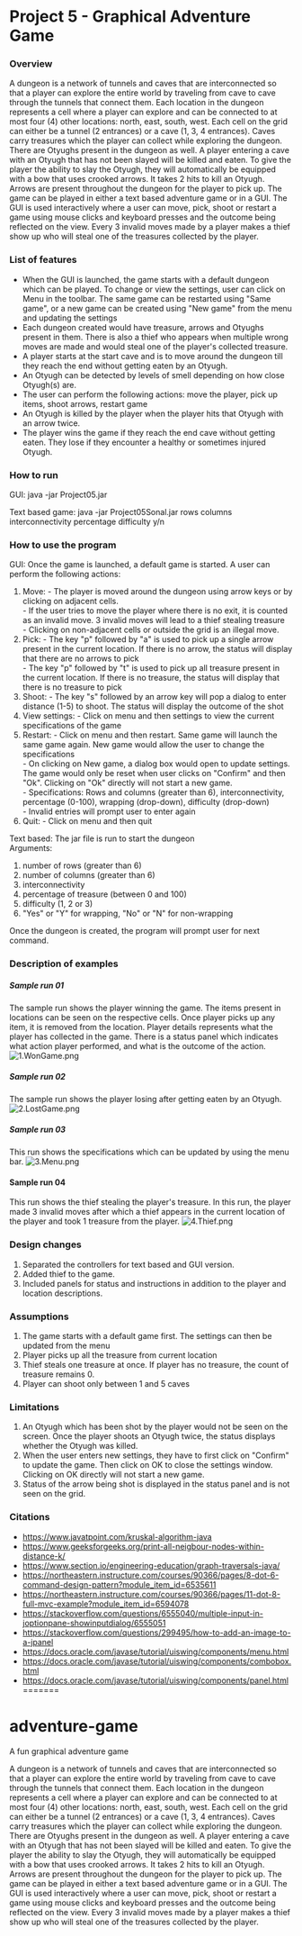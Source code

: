 # Project 5 - Graphical Adventure Game

### Overview
A dungeon is a network of tunnels and caves that are interconnected so that a player can explore the entire world by traveling from cave to cave through the tunnels that connect them. Each location in the dungeon represents a cell where a player can explore and can be connected to at most four (4) other locations: north, east, south, west. Each cell on the grid can either be a tunnel (2 entrances) or a cave (1, 3, 4 entrances). Caves carry treasures which the player can collect while exploring the dungeon.
There are Otyughs present in the dungeon as well. A player entering a cave with an Otyugh that has not been slayed will be killed and eaten. To give the player the ability to slay the Otyugh, they will automatically be equipped with a bow that uses crooked arrows. It takes 2 hits to kill an Otyugh. Arrows are present throughout the dungeon for the player to pick up.
The game can be played in either a text based adventure game or in a GUI.
The GUI is used interactively where a user can move, pick, shoot or restart a game using mouse clicks and keyboard presses and the outcome being reflected on the view. Every 3 invalid moves made by a player makes a thief show up who will steal one of the treasures collected by the player.


### List of features
- When the GUI is launched, the game starts with a default dungeon which can be played. To change or view 
the settings, user can click on Menu in the toolbar. The same game can be restarted using "Same game", or a new game can 
be created using "New game" from the menu and updating the settings
- Each dungeon created would have treasure, arrows and Otyughs present in them. There is also a thief who appears when
multiple wrong moves are made and would steal one of the player's collected treasure.
- A player starts at the start cave and is to move around the dungeon till they reach the end without getting eaten by an Otyugh.
- An Otyugh can be detected by levels of smell depending on how close Otyugh(s) are.
- The user can perform the following actions: move the player, pick up items, shoot arrows, restart game
- An Otyugh is killed by the player when the player hits that Otyugh with an arrow twice.
- The player wins the game if they reach the end cave without getting eaten. They lose if they encounter a healthy or sometimes injured Otyugh.

### How to run
GUI:
java -jar Project05.jar

Text based game:
java -jar Project05Sonal.jar rows columns interconnectivity percentage difficulty y/n


### How to use the program
GUI:
Once the game is launched, a default game is started. 
A user can perform the following actions:
1. Move: - The player is moved around the dungeon using arrow keys or by clicking on adjacent cells. <br>
         - If the user tries to move the player where there is no exit, it is counted as an invalid move. 3 invalid moves will lead to a thief stealing treasure<br>
         - Clicking on non-adjacent cells or outside the grid is an illegal move. 
2. Pick: - The key "p" followed by "a" is used to pick up a single arrow present in the current location. If there is no arrow, the status will display that there are no arrows to pick <br>
         - The key "p" followed by "t" is used to pick up all treasure present in the current location. If there is no treasure, the status will display that there is no treasure to pick
3. Shoot: - The key "s" followed by an arrow key will pop a dialog to enter distance (1-5) to shoot. The status will display the outcome of the shot
4. View settings: - Click on menu and then settings to view the current specifications of the game
5. Restart: - Click on menu and then restart. Same game will launch the same game again. New game would allow the user to change the specifications <br>
            - On clicking on New game, a dialog box would open to update settings. The game would only be reset when user clicks on "Confirm" and then "Ok". Clicking on "Ok" directly will not start a new game. <br>
            - Specifications: Rows and columns (greater than 6), interconnectivity, percentage (0-100), wrapping (drop-down), difficulty (drop-down) <br>
            - Invalid entries will prompt user to enter again
6. Quit: - Click on menu and then quit


Text based:
The jar file is run to start the dungeon <br>
Arguments: 
1. number of rows (greater than 6)
2. number of columns (greater than 6)
3. interconnectivity
4. percentage of treasure (between 0 and 100)
5. difficulty (1, 2 or 3)
6. "Yes" or "Y" for wrapping, "No" or "N" for non-wrapping

Once the dungeon is created, the program will prompt user for next command.


### Description of examples
##### Sample run 01
The sample run shows the player winning the game. 
The items present in locations can be seen on the respective cells.
Once player picks up any item, it is removed from the location.
Player details represents what the player has collected in the game. 
There is a status panel which indicates what action player performed, and what is the outcome of the action.
![1.WonGame.png](1.WonGame.png)
##### Sample run 02
The sample run shows the player losing after getting eaten by an Otyugh.
![2.LostGame.png](2.LostGame.png)

##### Sample run 03
This run shows the specifications which can be updated by using the menu bar.
![3.Menu.png](3.Menu.png)

#### Sample run 04
This run shows the thief stealing the player's treasure.
In this run, the player made 3 invalid moves after which a thief appears in the current location of
the player and took 1 treasure from the player.
![4.Thief.png](4.Thief.png)


### Design changes
1. Separated the controllers for text based and GUI version.
2. Added thief to the game.
3. Included panels for status and instructions in addition to the player and location descriptions.


### Assumptions
1. The game starts with a default game first. The settings can then be updated from the menu
2. Player picks up all the treasure from current location
3. Thief steals one treasure at once. If player has no treasure, the count of treasure remains 0.
4. Player can shoot only between 1 and 5 caves

### Limitations
1. An Otyugh which has been shot by the player would not be seen on the screen. Once the player shoots
an Otyugh twice, the status displays whether the Otyugh was killed.
2. When the user enters new settings, they have to first click on "Confirm" to update the game. Then click on OK to close the settings window.
Clicking on OK directly will not start a new game.
3. Status of the arrow being shot is displayed in the status panel and is not seen on the grid.

### Citations
- https://www.javatpoint.com/kruskal-algorithm-java
- https://www.geeksforgeeks.org/print-all-neigbour-nodes-within-distance-k/
- https://www.section.io/engineering-education/graph-traversals-java/
- https://northeastern.instructure.com/courses/90366/pages/8-dot-6-command-design-pattern?module_item_id=6535611
- https://northeastern.instructure.com/courses/90366/pages/11-dot-8-full-mvc-example?module_item_id=6594078
- https://stackoverflow.com/questions/6555040/multiple-input-in-joptionpane-showinputdialog/6555051
- https://stackoverflow.com/questions/299495/how-to-add-an-image-to-a-jpanel
- https://docs.oracle.com/javase/tutorial/uiswing/components/menu.html
- https://docs.oracle.com/javase/tutorial/uiswing/components/combobox.html
- https://docs.oracle.com/javase/tutorial/uiswing/components/panel.html
=======
# adventure-game
A fun graphical adventure game

A dungeon is a network of tunnels and caves that are interconnected so that a player can explore the entire world by traveling from cave to cave through the tunnels that connect them. Each location in the dungeon represents a cell where a player can explore and can be connected to at most four (4) other locations: north, east, south, west. Each cell on the grid can either be a tunnel (2 entrances) or a cave (1, 3, 4 entrances). Caves carry treasures which the player can collect while exploring the dungeon. There are Otyughs present in the dungeon as well. A player entering a cave with an Otyugh that has not been slayed will be killed and eaten. To give the player the ability to slay the Otyugh, they will automatically be equipped with a bow that uses crooked arrows. It takes 2 hits to kill an Otyugh. Arrows are present throughout the dungeon for the player to pick up. The game can be played in either a text based adventure game or in a GUI. The GUI is used interactively where a user can move, pick, shoot or restart a game using mouse clicks and keyboard presses and the outcome being reflected on the view. Every 3 invalid moves made by a player makes a thief show up who will steal one of the treasures collected by the player.
